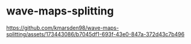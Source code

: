 # wave-maps-splitting

https://github.com/kmarsden98/wave-maps-splitting/assets/173443086/b7045df1-693f-43e0-847a-372d43c7b496

